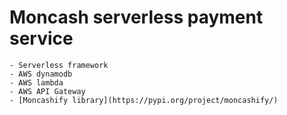 # Moncash serverless payment service 
    - Serverless framework 
    - AWS dynamodb
    - AWS lambda
    - AWS API Gateway
    - [Moncashify library](https://pypi.org/project/moncashify/)